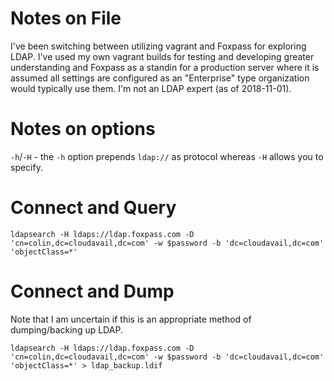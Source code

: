 # Notes on File

I've been switching between utilizing vagrant and Foxpass for exploring LDAP. I've used my own vagrant builds for testing and developing greater understanding and Foxpass as a standin for a production server where it is assumed all settings are configured as an "Enterprise" type organization would typically use them. I'm not an LDAP expert (as of 2018-11-01).

# Notes on options
`-h`/`-H` - the `-h` option prepends `ldap://` as protocol whereas `-H` allows you to specify.

# Connect and Query

`ldapsearch -H ldaps://ldap.foxpass.com -D 'cn=colin,dc=cloudavail,dc=com' -w $password -b 'dc=cloudavail,dc=com' 'objectClass=*'`

# Connect and Dump

Note that I am uncertain if this is an appropriate method of dumping/backing up LDAP.

`ldapsearch -H ldaps://ldap.foxpass.com -D 'cn=colin,dc=cloudavail,dc=com' -w $password -b 'dc=cloudavail,dc=com' 'objectClass=*' > ldap_backup.ldif`
